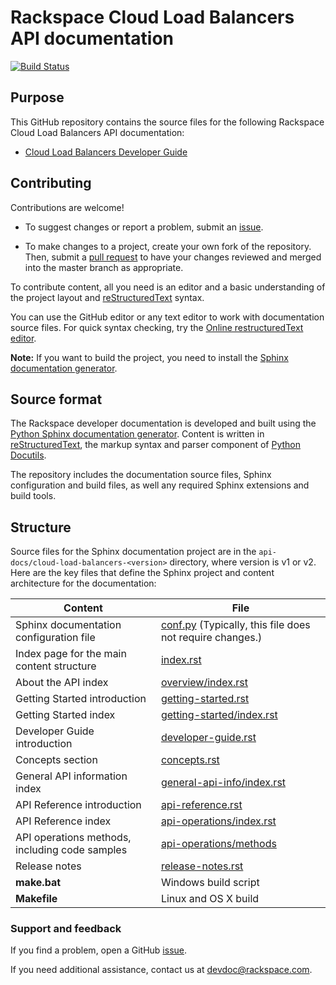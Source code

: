 # Rackspace Cloud Load Balancers API documentation

[![Build Status](https://travis-ci.org/rackerlabs/docs-cloud-load-balancers.svg?branch=master)](https://travis-ci.org/rackerlabs/docs-cloud-load-balancers)


## Purpose

This GitHub repository contains the source files for the following Rackspace Cloud Load Balancers API documentation:

* [Cloud Load Balancers Developer Guide](https://developer.rackspace.com/docs/cloud-load-balancers/v1/developer-guide/)

## Contributing

Contributions are welcome! 

* To suggest changes or report a problem, submit an [issue](https://github.com/rackerlabs/docs-cloud-load-balancers/issues). 

* To make changes to a project, create your own fork of the repository. Then, submit a [pull 
request](https://github.com/rackerlabs/docs-cloud-load-balancers/compare?expand=1) to have your changes reviewed 
and merged into the master branch as appropriate.

To contribute content, all you need is an editor and a 
basic understanding of the project layout and [reStructuredText](http://sphinx-doc.org/rest.html) syntax.

You can use the GitHub editor or any text editor to work with documentation source files. For quick syntax checking, try the 
[Online restructuredText editor](http://rst.ninjs.org/). 

**Note:** If you want to build the project, you need to install the [Sphinx documentation generator](http://www.sphinx-doc.org/en/stable/install.html). 

## Source format

The Rackspace developer documentation is developed and built using the [Python Sphinx documentation generator](http://sphinx-doc.org/). Content is 
written in [reStructuredText](http://sphinx-doc.org/rest.html), the markup syntax and parser component of 
[Python Docutils](http://docutils.sourceforge.net/index.html).

The repository includes the documentation source files, 
Sphinx configuration and build files, as well any required Sphinx 
extensions and build tools. 

## Structure

Source files for the Sphinx documentation project are in the ``api-docs/cloud-load-balancers-<version>`` directory, where version is v1 or v2. Here are the key files that define 
the Sphinx project and content architecture for the documentation: 

Content | File
--- | ---
|Sphinx documentation configuration file| [conf.py](https://github.com/rackerlabs/docs-cloud-load-balancers/blob/master/api-docs/cloud-load-balancers-v1/conf.py) (Typically, this file does not require changes.)
|Index page for the main content structure| [index.rst](https://github.com/rackerlabs/docs-cloud-load-balancers/blob/master/api-docs/cloud-load-balancers-v1/index.rst)
|About the API index| [overview/index.rst](https://github.com/rackerlabs/docs-cloud-load-balancers/blob/master/api-docs/cloud-load-balancers-v1/overview/index.rst)
|Getting Started introduction| [getting-started.rst](https://github.com/rackerlabs/docs-cloud-load-balancers/blob/master/api-docs/cloud-load-balancers-v1/getting-started.rst)
|Getting Started index|[getting-started/index.rst](https://github.com/rackerlabs/docs-cloud-load-balancers/blob/master/api-docs/cloud-load-balancers-v1/getting-started/index.rst)
|Developer Guide introduction|[developer-guide.rst](https://github.com/rackerlabs/docs-cloud-load-balancers/blob/master/api-docs/cloud-load-balancers-v1/developer-guide.rst)
|Concepts section| [concepts.rst](https://github.com/rackerlabs/docs-cloud-load-balancers/blob/master/api-docs/cloud-load-balancers-v1/concepts.rst)
|General API information index|[general-api-info/index.rst](https://github.com/rackerlabs/docs-cloud-load-balancers/blob/master/api-docs/cloud-load-balancers-v1/general-api-info/index.rst)
|API Reference introduction|[api-reference.rst](https://github.com/rackerlabs/docs-cloud-load-balancers/blob/master/api-docs/cloud-load-balancers-v1/api-reference.rst)
|API Reference index|[api-operations/index.rst](https://github.com/rackerlabs/docs-cloud-load-balancers/blob/master/api-docs/cloud-load-balancers-v1/api-operations/index.rst)
|API operations methods, including code samples|[api-operations/methods](https://github.com/rackerlabs/docs-cloud-load-balancers/tree/master/api-docs/cloud-load-balancers-v1/api-operations/methods) 
|Release notes|[release-notes.rst](https://github.com/rackerlabs/docs-cloud-load-balancers/blob/master/api-docs/cloud-load-balancers-v1/release-notes.rst)
|**make.bat**|Windows build script
|**Makefile**| Linux and OS X build

### Support and feedback

If you find a problem, open a GitHub [issue](https://github.com/rackerlabs/docs-cloud-load-balancers/issues).

If you need additional assistance, contact us at [devdoc@rackspace.com](mailto:devdoc@rackspace.com).
